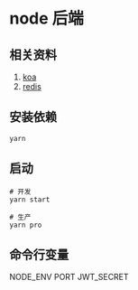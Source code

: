 # node 后端

## 相关资料
1. [koa](https://github.com/koajs/koa)
1. [redis](https://github.com/luin/ioredis)

## 安装依赖
```
yarn
```

## 启动
```
# 开发
yarn start

# 生产
yarn pro
```

## 命令行变量
NODE_ENV
PORT
JWT_SECRET
